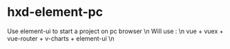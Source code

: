 # hxd-element-pc
Use element-ui to start a project on pc browser \n
Will use : \n
vue + vuex + vue-router + v-charts + element-ui \n
